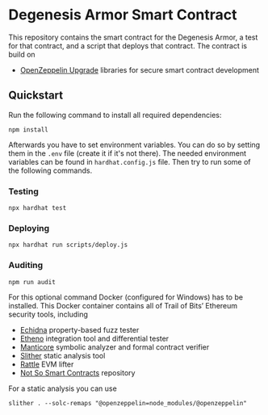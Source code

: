 # Degenesis Armor Smart Contract

This repository contains the smart contract for the Degenesis Armor, a test for that contract, and a script that deploys that contract.
The contract is build on

- [OpenZeppelin Upgrade](https://github.com/OpenZeppelin/openzeppelin-upgrades) libraries for secure smart contract development

## Quickstart

Run the following command to install all required dependencies:

```
npm install
```

Afterwards you have to set environment variables.
You can do so by setting them in the `.env` file (create it if it's not there).
The needed environment variables can be found in `hardhat.config.js` file.
Then try to run some of the following commands.

### Testing

```
npx hardhat test
```

### Deploying

```
npx hardhat run scripts/deploy.js
```

### Auditing

```
npm run audit
```

For this optional command Docker (configured for Windows) has to be installed.
This Docker container contains all of Trail of Bits’ Ethereum security tools, including

- [Echidna](https://github.com/trailofbits/echidna) property-based fuzz tester
- [Etheno](https://github.com/trailofbits/etheno) integration tool and differential tester
- [Manticore](https://github.com/trailofbits/manticore) symbolic analyzer and formal contract verifier
- [Slither](https://github.com/trailofbits/slither) static analysis tool
- [Rattle](https://github.com/trailofbits/rattle) EVM lifter
- [Not So Smart Contracts](https://github.com/trailofbits/not-so-smart-contracts) repository

For a static analysis you can use

```
slither . --solc-remaps "@openzeppelin=node_modules/@openzeppelin"
```
